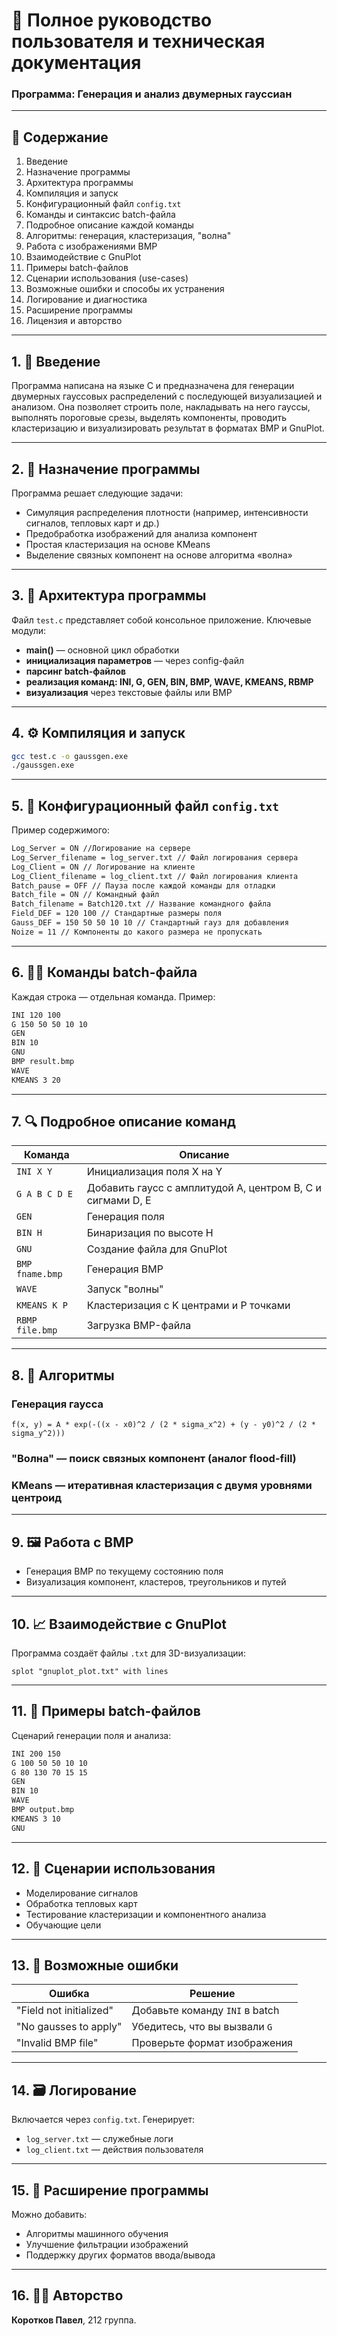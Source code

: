 # 📘 Полное руководство пользователя и техническая документация

### Программа: Генерация и анализ двумерных гауссиан

---

## 🧭 Содержание

1. Введение
2. Назначение программы
3. Архитектура программы
4. Компиляция и запуск
5. Конфигурационный файл `config.txt`
6. Команды и синтаксис batch-файла
7. Подробное описание каждой команды
8. Алгоритмы: генерация, кластеризация, "волна"
9. Работа с изображениями BMP
10. Взаимодействие с GnuPlot
11. Примеры batch-файлов
12. Сценарии использования (use-cases)
13. Возможные ошибки и способы их устранения
14. Логирование и диагностика
15. Расширение программы
16. Лицензия и авторство

---

## 1. 📌 Введение

Программа написана на языке C и предназначена для генерации двумерных гауссовых распределений с последующей визуализацией и анализом. Она позволяет строить поле, накладывать на него гауссы, выполнять пороговые срезы, выделять компоненты, проводить кластеризацию и визуализировать результат в форматах BMP и GnuPlot.

---

## 2. 🎯 Назначение программы

Программа решает следующие задачи:

- Симуляция распределения плотности (например, интенсивности сигналов, тепловых карт и др.)
- Предобработка изображений для анализа компонент
- Простая кластеризация на основе KMeans
- Выделение связных компонент на основе алгоритма «волна»

---

## 3. 🧱 Архитектура программы

Файл `test.c` представляет собой консольное приложение. Ключевые модули:

- **main()** — основной цикл обработки
- **инициализация параметров** — через config-файл
- **парсинг batch-файлов**
- **реализация команд: INI, G, GEN, BIN, BMP, WAVE, KMEANS, RBMP**
- **визуализация** через текстовые файлы или BMP

---

## 4. ⚙️ Компиляция и запуск

```bash
gcc test.c -o gaussgen.exe
./gaussgen.exe
```

---

## 5. 🧾 Конфигурационный файл `config.txt`

Пример содержимого:

```txt
Log_Server = ON //Логирование на сервере
Log_Server_filename = log_server.txt // Файл логирования сервера
Log_Client = ON // Логирование на клиенте
Log_Client_filename = log_client.txt // Файл логирования клиента
Batch_pause = OFF // Пауза после каждой команды для отладки
Batch_file = ON // Командный файл
Batch_filename = Batch120.txt // Название командного файла
Field_DEF = 120 100 // Стандартные размеры поля
Gauss_DEF = 150 50 50 10 10 // Стандартный гауз для добавления
Noize = 11 // Компоненты до какого размера не пропускать
```

---

## 6. 🧑‍💻 Команды batch-файла

Каждая строка — отдельная команда. Пример:
```txt
INI 120 100
G 150 50 50 10 10
GEN
BIN 10
GNU
BMP result.bmp
WAVE
KMEANS 3 20
```

---

## 7. 🔍 Подробное описание команд

| Команда            | Описание |
|--------------------|----------|
| `INI X Y`          | Инициализация поля X на Y |
| `G A B C D E`      | Добавить гаусс с амплитудой A, центром B, C и сигмами D, E |
| `GEN`              | Генерация поля |
| `BIN H`            | Бинаризация по высоте H |
| `GNU`              | Создание файла для GnuPlot |
| `BMP fname.bmp`    | Генерация BMP |
| `WAVE`             | Запуск "волны" |
| `KMEANS K P`       | Кластеризация с K центрами и P точками |
| `RBMP file.bmp`    | Загрузка BMP-файла |

---

## 8. 🧠 Алгоритмы

### Генерация гаусса
```
f(x, y) = A * exp(-((x - x0)^2 / (2 * sigma_x^2) + (y - y0)^2 / (2 * sigma_y^2)))
```

### "Волна" — поиск связных компонент (аналог flood-fill)

### KMeans — итеративная кластеризация с двумя уровнями центроид

---

## 9. 🖼 Работа с BMP

- Генерация BMP по текущему состоянию поля
- Визуализация компонент, кластеров, треугольников и путей

---

## 10. 📈 Взаимодействие с GnuPlot

Программа создаёт файлы `.txt` для 3D-визуализации:
```gnuplot
splot "gnuplot_plot.txt" with lines
```

---

## 11. 🧪 Примеры batch-файлов

Сценарий генерации поля и анализа:
```txt
INI 200 150
G 100 50 50 10 10
G 80 130 70 15 15
GEN
BIN 10
WAVE
BMP output.bmp
KMEANS 3 10
GNU
```

---

## 12. 📂 Сценарии использования

- Моделирование сигналов
- Обработка тепловых карт
- Тестирование кластеризации и компонентного анализа
- Обучающие цели

---

## 13. 🧯 Возможные ошибки

| Ошибка                       | Решение                           |
|-----------------------------|-----------------------------------|
| "Field not initialized"     | Добавьте команду `INI` в batch    |
| "No gausses to apply"       | Убедитесь, что вы вызвали `G`     |
| "Invalid BMP file"          | Проверьте формат изображения      |

---

## 14. 🗃 Логирование

Включается через `config.txt`. Генерирует:

- `log_server.txt` — служебные логи
- `log_client.txt` — действия пользователя

---

## 15. 🧩 Расширение программы

Можно добавить:
- Алгоритмы машинного обучения
- Улучшение фильтрации изображений
- Поддержку других форматов ввода/вывода

---

## 16. 👨‍💻 Авторство

**Коротков Павел**, 212 группа.
